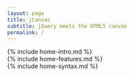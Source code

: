 ```yaml
---
layout: page
title: jCanvas
subtitle: jQuery meets the HTML5 canvas
permalink: /
---
```


<div id="home-intro" class="box column" markdown="1">
  {% include home-intro.md %}
</div>

<div id="home-features" class="box column left" markdown="1">
  {% include home-features.md %}
</div>

<div id="home-syntax" class="box column right" markdown="1">
  {% include home-syntax.md %}
</div>
